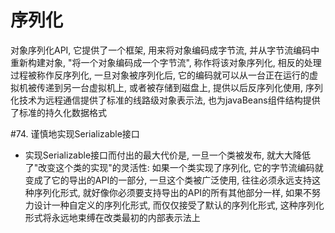 # 序列化
对象序列化API, 它提供了一个框架, 用来将对象编码成字节流, 并从字节流编码中重新构建对象, "将一个对象编码成一个字节流", 称作将该对象序列化, 相反的处理过程被称作反序列化, 一旦对象被序列化后, 它的编码就可以从一台正在运行的虚拟机被传递到另一台虚拟机上, 或者被存储到磁盘上, 提供以后反序列化使用, 序列化技术为远程通信提供了标准的线路级对象表示法, 也为javaBeans组件结构提供了标准的持久化数据格式

#74. 谨慎地实现Serializable接口
* 实现Serializable接口而付出的最大代价是, 一旦一个类被发布, 就大大降低了"改变这个类的实现"的灵活性: 如果一个类实现了序列化, 它的字节流编码就变成了它的导出的API的一部分, 一旦这个类被广泛使用, 往往必须永远支持这种序列化形式, 就好像你必须要支持导出的API的所有其他部分一样, 如果不努力设计一种自定义的序列化形式, 而仅仅接受了默认的序列化形式, 这种序列化形式将永远地束缚在改类最初的内部表示法上